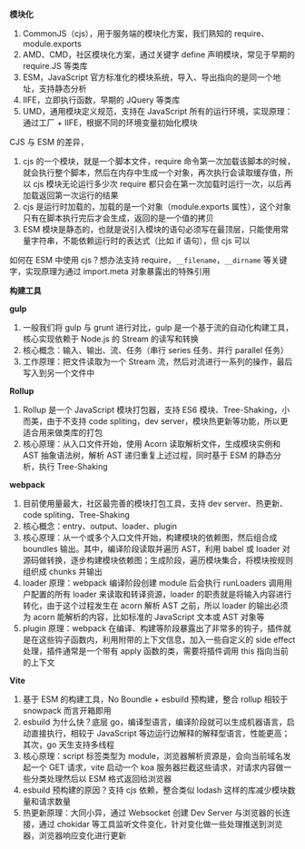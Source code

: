 **模块化**

1. CommonJS（cjs），用于服务端的模块化方案，我们熟知的 require、module.exports
2. AMD、CMD，社区模块化方案，通过关键字 define 声明模块，常见于早期的 require.JS 等类库
3. ESM，JavaScript 官方标准化的模块系统，导入、导出指向的是同一个地址，支持静态分析
4. IIFE，立即执行函数，早期的 JQuery 等类库
5. UMD，通用模块定义规范，支持在 JavaScript 所有的运行环境，实现原理：通过工厂 + IIFE，根据不同的环境变量初始化模块

CJS 与 ESM 的差异，

1. cjs 的一个模块，就是一个脚本文件，require 命令第一次加载该脚本的时候，就会执行整个脚本，然后在内存中生成一个对象，再次执行会读取缓存值，所以 cjs 模块无论运行多少次 require 都只会在第一次加载时运行一次，以后再加载返回第一次运行的结果
2. cjs 是运行时加载的，加载的是一个对象（module.exports 属性），这个对象只有在脚本执行完后才会生成，返回的是一个值的拷贝
3. ESM 模块是静态的，也就是说引入模块的语句必须写在最顶层，只能使用常量字符串，不能依赖运行时的表达式（比如 if 语句），但 cjs 可以

如何在 ESM 中使用 cjs？想办法支持 require，`__filename`，`__dirname` 等关键字，实现原理为通过 import.meta 对象暴露出的特殊引用

**构建工具**

**gulp**

1. 一般我们将 gulp 与 grunt 进行对比，gulp 是一个基于流的自动化构建工具，核心实现依赖于 Node.js 的 Stream 的读写和转换
2. 核心概念：输入、输出、流、任务（串行 series 任务、并行 parallel 任务）
3. 工作原理：把文件读取为一个 Stream 流，然后对流进行一系列的操作，最后写入到另一个文件中

**Rollup**

1. Rollup 是一个 JavaScript 模块打包器，支持 ES6 模块、Tree-Shaking，小而美，由于不支持 code spliting，dev server，模块热更新等功能，所以更适合用来做类库的打包
2. 核心原理：从入口文件开始，使用 Acorn 读取解析文件，生成模块实例和 AST 抽象语法树，解析 AST 递归重复上述过程，同时基于 ESM 的静态分析，执行 Tree-Shaking

**webpack**

1. 目前使用量最大，社区最完善的模块打包工具，支持 dev server、热更新、code spliting、Tree-Shaking
2. 核心概念：entry、output、loader、plugin
3. 核心原理：从一个或多个入口文件开始，构建模块的依赖图，然后组合成 boundles 输出。其中，编译阶段读取并遍历 AST，利用 babel 或 loader 对源码做转换，逐步构建模块依赖图；生成阶段，遍历模块集合，将模块按规则组织成 chunks 并输出
4. loader 原理：webpack 编译阶段创建 module 后会执行 runLoaders 调用用户配置的所有 loader 来读取和转译资源，loader 的职责就是将输入内容进行转化，由于这个过程发生在 acorn 解析 AST 之前，所以 loader 的输出必须为 acorn 能解析的内容，比如标准的 JavaScript 文本或 AST 对象等
5. plugin 原理：webpack 在编译、构建等阶段暴露出了非常多的钩子，插件就是在这些钩子函数内，利用附带的上下文信息，加入一些自定义的 side effect 处理，插件通常是一个带有 apply 函数的类，需要将插件调用 this 指向当前的上下文

**Vite**

1. 基于 ESM 的构建工具，No Boundle + esbuild 预构建，整合 rollup 相较于 snowpack 而言开箱即用
2. esbuild 为什么快？底层 go，编译型语言，编译阶段就可以生成机器语言，启动直接执行，相较于 JavaScript 等边运行边解释的解释型语言，性能更高；其次，go 天生支持多线程
3. 核心原理：script 标签类型为 module，浏览器解析资源是，会向当前域名发起一个 GET 请求，vite 启动一个 koa 服务器拦截这些请求，对请求内容做一些分类处理然后以 ESM 格式返回给浏览器
4. esbuild 预构建的原因？支持 cjs 依赖，整合类似 lodash 这样的库减少模块数量和请求数量
5. 热更新原理：大同小异，通过 Websocket 创建 Dev Server 与浏览器的长连接，通过 chokidar 等工具监听文件变化，针对变化做一些处理推送到浏览器，浏览器响应变化进行更新
